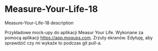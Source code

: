 # Measure-Your-Life-18
Measure-Your-Life-18 description

Przykładowe mock-upy do aplikacji Measur Your Life. Wykonane za pomocą aplikacji https://app.moqups.com. Zrzuty ekranów.
Edytuję, aby sprawdzić czy mi wykaże to podczas git pull-a.
